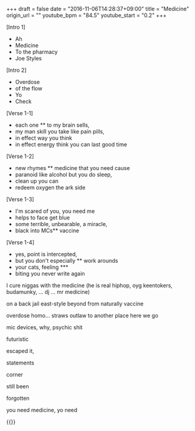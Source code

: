 +++
draft = false
date = "2016-11-06T14:28:37+09:00"
title = "Medicine"
origin_url = ""
youtube_bpm = "84.5"
youtube_start = "0.2"
+++

[Intro 1]

* Ah
* Medicine
* To the pharmacy
* Joe Styles

[Intro 2]

* Overdose
* of the flow
* Yo
* Check

[Verse 1-1]

* each one ** to my brain sells,
* my man skill you take like pain pills,
* in effect way you think 
* in effect energy think you can last good time

[Verse 1-2]

* new rhymes ** medicine that you need cause
* paranoid like alcohol but you do sleep,
* clean up you can 
* redeem oxygen the ark side

[Verse 1-3]

* I'm scared of you, you need me
* helps to face get blue
* some terrible, unbearable, a miracle,
* black into MCs** vaccine

[Verse 1-4]

* yes, point is intercepted,
* but you don't especially ** work arounds
* your cats, feeling  ***
* biting you never write again

I cure niggas with the medicine
(he is real hiphop, oyg keentokers, budamunky, ... dj ... mr medicine)

on a back jail east-style beyond from naturally vaccine

overdose homo... straws outlaw to another place here we go

mic devices, why, psychic shit

futuristic

escaped it,

statements

corner

still been

forgotten

you need medicine, yo need

{{<y JzxwuYSoWIc>}}

